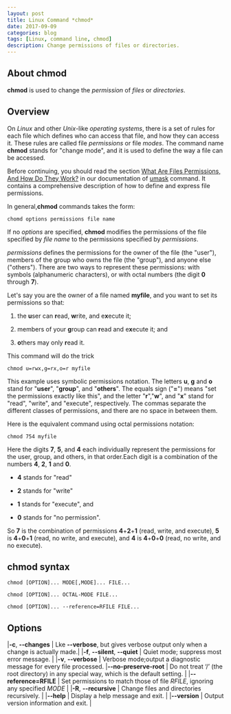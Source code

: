 ```yaml
---
layout: post
title: Linux Command *chmod*
date: 2017-09-09
categories: blog
tags: [Linux, command line, chmod]
description: Change permissions of files or directories.
---
```


## About chmod

**chmod** is used to change the *permission* of *files* or *directories*.

## Overview

On *Linux* and other *Unix*-like *operating systems*, there is a set of rules for each file which defines who can access that file, and how they can access it. These rules are called file *permissions* or file *modes*. The command name **chmod** stands for "change mode", and it is used to define the way a file can be accessed.

Before continuing, you should read the section [What Are Files Permissions, And How Do They Work?](https://www.computerhope.com/unix/uumask.htm#filepermissions) in our documentation of [umask](https://www.computerhope.com/unix/uumask.htm) command. It contains a comprehensive description of how to define and express file permissions.

In general,**chmod** commands takes the form:
```
chomd options permissions file name
```

If no *options* are specified, **chmod** modifies the permissions of the file specified by *file name* to the permissions specified by *permissions*.

*permissions* defines the permissions for the owner of the file (the "user"), members of the group who owns the file (the "group"), and anyone else ("others"). There are two ways to represent these permissions: with symbols (alphanumeric characters), or with octal numbers (the digit **0** through **7**).

Let's say you are the owner of a file named **myfile**, and you want to set its permissions so that:

1. the **u**ser can **r**ead, **w**rite, and e**x**ecute it;

2. members of your **g**roup can **r**ead and e**x**ecute it; and

3. **o**thers may only **r**ead it.

This command will do the trick
```
chmod u=rwx,g=rx,o=r myfile
```

This example uses symbolic permissions notation. The letters **u**, **g** and **o** stand for "**user**", "**group**", and "**others**". The equals sign ("**=**") means "set the permissions exactly like this", and the letter "**r**","**w**", and "**x**" stand for "read", "write", and "execute", respectively. The commas separate the different classes of permissions, and there are no space in between them.

Here is the equivalent command using octal permissions notation:
```
chmod 754 myfile
```

Here the digits **7**, **5**, and **4** each individually represent the permissions for the user, group, and others, in that order.Each digit is a combination of the numbers **4**, **2**, **1** and **0**.

- **4** stands for "read"

- **2** stands for "write"

- **1** stands for "execute", and

- **0** stands for "no permission".

So **7** is the combination of permissions **4**+**2**+**1** (read, write, and execute), **5** is **4**+**0**+**1** (read, no write, and execute), and **4** is **4**+**0**+**0** (read, no write, and no execute).


## chmod syntax
```
chmod [OPTION]... MODE[,MODE]... FILE...

chmod [OPTION]... OCTAL-MODE FILE...

chmod [OPTION]... --reference=RFILE FILE...
```

## Options

|**-c**, **--changes** | Lke **--verbose**, but gives verbose output only when a change is actually made.|
|**-f**, **--silent**, **--quiet** | Quiet mode; suppress most error message. |
|**-v**, **--verbose** | Verbose mode;output a diagnostic message for every file processed.
|**--no-preserve-root** | Do not treat ‘/’ (the root directory) in any special way, which is the default setting. |
|**--reference=RFILE** | Set permissions to match those of file *RFILE*, ignoring any specified *MODE* | 
|**-R**, **--recursive** | Change files and directories recursively. |
|**--help** | Display a help message and exit. |
|**--version** | Output version information and exit. |


